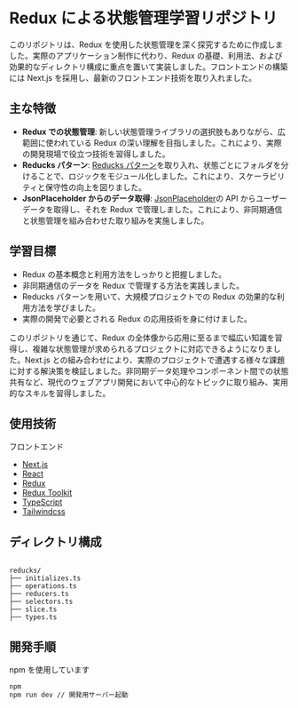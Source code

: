 # Redux による状態管理学習リポジトリ

このリポジトリは、Redux を使用した状態管理を深く探究するために作成しました。実際のアプリケーション制作に代わり、Redux の基礎、利用法、および効果的なディレクトリ構成に重点を置いて実装しました。フロントエンドの構築には Next.js を採用し、最新のフロントエンド技術を取り入れました。

## 主な特徴

- **Redux での状態管理**: 新しい状態管理ライブラリの選択肢もありながら、広範囲に使われている Redux の深い理解を目指しました。これにより、実際の開発現場で役立つ技術を習得しました。
- **Reducks パターン**: [Reducks パターン](https://github.com/alexnm/re-ducks)を取り入れ、状態ごとにフォルダを分けることで、ロジックをモジュール化しました。これにより、スケーラビリティと保守性の向上を図りました。
- **JsonPlaceholder からのデータ取得**: [JsonPlaceholder](https://jsonplaceholder.typicode.com/)の API からユーザーデータを取得し、それを Redux で管理しました。これにより、非同期通信と状態管理を組み合わせた取り組みを実施しました。

## 学習目標

- Redux の基本概念と利用方法をしっかりと把握しました。
- 非同期通信のデータを Redux で管理する方法を実践しました。
- Reducks パターンを用いて、大規模プロジェクトでの Redux の効果的な利用方法を学びました。
- 実際の開発で必要とされる Redux の応用技術を身に付けました。

このリポジトリを通じて、Redux の全体像から応用に至るまで幅広い知識を習得し、複雑な状態管理が求められるプロジェクトに対応できるようになりました。Next.js との組み合わせにより、実際のプロジェクトで遭遇する様々な課題に対する解決策を検証しました。非同期データ処理やコンポーネント間での状態共有など、現代のウェブアプリ開発において中心的なトピックに取り組み、実用的なスキルを習得しました。

## 使用技術

フロントエンド

- [Next.js](https://nextjs.org/)
- [React](https://ja.react.dev/)
- [Redux](https://redux.js.org/)
- [Redux Toolkit](https://redux-toolkit.js.org/)
- [TypeScript](https://www.typescriptlang.org/)
- [Tailwindcss](https://tailwindcss.com/)

## ディレクトリ構成

```

reducks/
├── initializes.ts
├── operations.ts
├── reducers.ts
├── selectors.ts
├── slice.ts
├── types.ts

```

## 開発手順

npm を使用しています

```bash
npm
npm run dev // 開発用サーバー起動
```
